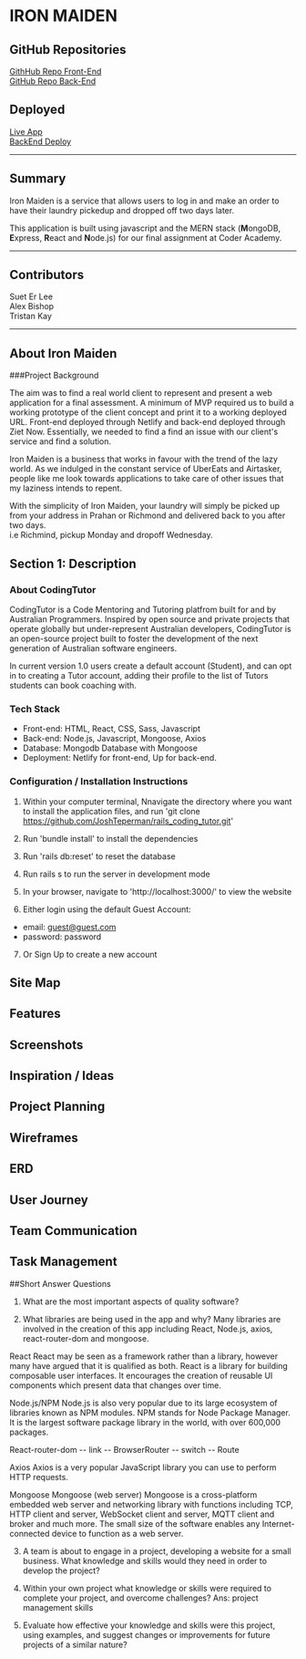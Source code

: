 # IRON MAIDEN

## GitHub Repositories ##
[GithHub Repo Front-End](https://github.com/TridKay99/Breezy-Front-End)\
[GitHub Repo Back-End](https://github.com/alexanderb444/Breezy-Back-End)

## Deployed ##
[Live App](https://compassionate-saha-819100.netlify.com/)\
[BackEnd Deploy](https://breezy-back-end.tridkay90.now.sh/)

---

## Summary ##
Iron Maiden is a service that allows users to log in and make an order to have their laundry pickedup and dropped off two days later.

This application is built using javascript and the MERN stack (**M**ongoDB, **E**xpress, **R**eact and **N**ode.js) for our final assignment at Coder Academy.

---

## Contributors ##
Suet Er Lee\
Alex Bishop\
Tristan Kay

---

## About Iron Maiden

###Project Background

The aim was to find a real world client to represent and present a web application for a final assessment. A minimum of MVP required us to build a working prototype of the client concept and print it to a working deployed URL. Front-end deployed through Netlify and back-end deployed through Ziet Now. Essentially, we needed to find a find an issue with our client's service and find a solution. 


Iron Maiden is a business that works in favour with the trend of the lazy world. As we indulged in the constant service of UberEats and Airtasker, people like me look towards applications to take care of other issues that my laziness intends to repent. 

With the simplicity of Iron Maiden, your laundry will simply be picked up from your address in Prahan or Richmond and delivered back to you after two days.\
i.e Richmind, pickup Monday and dropoff Wednesday.






## __Section 1: Description__




### __About CodingTutor__

CodingTutor is a Code Mentoring and Tutoring platfrom built for and by Australian Programmers. Inspired by open source and private projects that operate globally but under-represent Australian developers, CodingTutor is an open-source project built to foster the development of the next generation of Australian software engineers.

In current version 1.0 users create a default account (Student), and can opt in to creating a Tutor account, adding their profile to the list of Tutors students can book coaching with.  

### __Tech Stack__    

- Front-end: HTML, React, CSS, Sass, Javascript
- Back-end: Node.js, Javascript, Mongoose, Axios
- Database: Mongodb Database with Mongoose
- Deployment: Netlify for front-end, Up for back-end.


### __Configuration / Installation Instructions__

1) Within your computer terminal, Nnavigate the directory where you want to install the application files, and run 'git clone https://github.com/JoshTeperman/rails_coding_tutor.git'

2) Run 'bundle install' to install the dependencies

3) Run 'rails db:reset' to reset the database

4) Run rails s to run the server in development mode

5) In your browser, navigate to 'http://localhost:3000/' to view the website

6) Either login using the default Guest Account:
  - email: guest@guest.com
  - password: password

7) Or Sign Up to create a new account


## Site Map



## Features




## Screenshots




## Inspiration / Ideas



## Project Planning


## Wireframes


## ERD


## User Journey


## Team Communication



## Task Management







##Short Answer Questions

1) What are the most important aspects of quality software?


2) What libraries are being used in the app and why?
Many libraries are involved in the creation of this app including React, Node.js, axios, react-router-dom and mongoose.

React
React may be seen as a framework rather than a library, however many have argued that it is qualified as both.
React is a library for building composable user interfaces. It encourages the creation of reusable UI components which present data that changes over time.

Node.js/NPM
Node.js is also very popular due to its large ecosystem of libraries known as NPM modules. NPM stands for Node Package Manager. It is the largest software package library in the world, with over 600,000 packages.

React-router-dom
-- link
-- BrowserRouter
-- switch
-- Route

Axios
Axios is a very popular JavaScript library you can use to perform HTTP requests.

Mongoose
Mongoose (web server) Mongoose is a cross-platform embedded web server and networking library with functions including TCP, HTTP client and server, WebSocket client and server, MQTT client and broker and much more. The small size of the software enables any Internet-connected device to function as a web server.


3) A team is about to engage in a project, developing a website for a small business. What knowledge and skills would they need in order to develop the project?


4) Within your own project what knowledge or skills were required to complete your project, and overcome challenges?
Ans: project management skills


5) Evaluate how effective your knowledge and skills were this project, using examples, and suggest changes or improvements for future projects of a similar nature?